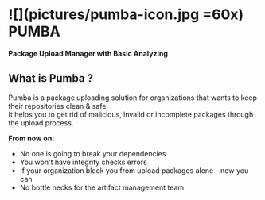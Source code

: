 #  ![](pictures/pumba-icon.jpg =60x) PUMBA
**Package Upload Manager with Basic Analyzing**

## What is Pumba ?
Pumba is a package uploading solution for organizations that wants to keep their repositories clean & safe.  
It helps you to get rid of malicious, invalid or incomplete packages through the upload process.

**From now on:**
- No one is going to break your dependencies
- You won't have integrity checks errors
- If your organization block you from upload packages alone - now you can
- No bottle necks for the artifact management team